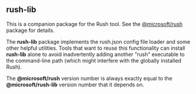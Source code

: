 ## rush-lib

This is a companion package for the Rush tool.  See the
[@microsoft/rush](https://www.npmjs.com/package/@microsoft/rush)
package for details.

The **rush-lib** package implements the rush.json config file loader
and some other helpful utilities.  Tools that want to reuse this
functionality can install **rush-lib** alone to avoid inadvertently
adding another "rush" executable to the command-line path (which
might interfere with the globally installed Rush).

The **@microsoft/rush** version number is always exactly equal
to the **@microsoft/rush-lib** version number that it depends on.
